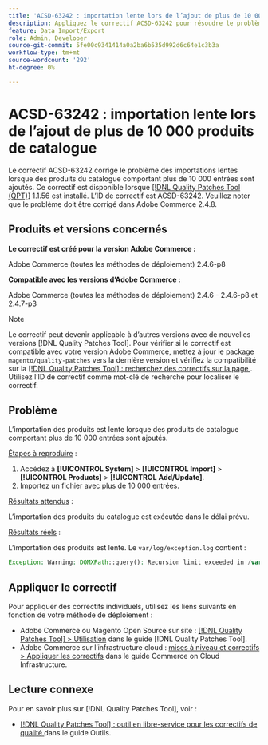```yaml
---
title: 'ACSD-63242 : importation lente lors de l’ajout de plus de 10 000 produits de catalogue'
description: Appliquez le correctif ACSD-63242 pour résoudre le problème Adobe Commerce des importations lentes lorsque des produits de catalogue comportant plus de 10 000 entrées sont ajoutés.
feature: Data Import/Export
role: Admin, Developer
source-git-commit: 5fe00c9341414a0a2ba6b535d992d6c64e1c3b3a
workflow-type: tm+mt
source-wordcount: '292'
ht-degree: 0%

---
```


# ACSD-63242 : importation lente lors de l’ajout de plus de 10 000 produits de catalogue

Le correctif ACSD-63242 corrige le problème des importations lentes lorsque des produits du catalogue comportant plus de 10 000 entrées sont ajoutés. Ce correctif est disponible lorsque [[!DNL Quality Patches Tool (QPT)]](/help/tools/quality-patches-tool/quality-patches-tool-to-self-serve-quality-patches.md) 1.1.56 est installé. L’ID de correctif est ACSD-63242. Veuillez noter que le problème doit être corrigé dans Adobe Commerce 2.4.8.

## Produits et versions concernés

**Le correctif est créé pour la version Adobe Commerce :**

Adobe Commerce (toutes les méthodes de déploiement) 2.4.6-p8

**Compatible avec les versions d’Adobe Commerce :**

Adobe Commerce (toutes les méthodes de déploiement) 2.4.6 - 2.4.6-p8 et 2.4.7-p3

>[!NOTE]
>
>Le correctif peut devenir applicable à d’autres versions avec de nouvelles versions [!DNL Quality Patches Tool]. Pour vérifier si le correctif est compatible avec votre version Adobe Commerce, mettez à jour le package `magento/quality-patches` vers la dernière version et vérifiez la compatibilité sur la [[!DNL Quality Patches Tool] : recherchez des correctifs sur la page ](https://experienceleague.adobe.com/tools/commerce-quality-patches/index.html?lang=fr). Utilisez l’ID de correctif comme mot-clé de recherche pour localiser le correctif.

## Problème

L’importation des produits est lente lorsque des produits de catalogue comportant plus de 10 000 entrées sont ajoutés.

<u>Étapes à reproduire</u> :

1. Accédez à **[!UICONTROL System]** > **[!UICONTROL Import]** > **[!UICONTROL Products]** > **[!UICONTROL Add/Update]**.
1. Importez un fichier avec plus de 10 000 entrées.

<u>Résultats attendus</u> :

L’importation des produits du catalogue est exécutée dans le délai prévu.

<u>Résultats réels</u> :

L’importation des produits est lente. Le `var/log/exception.log` contient :

```PHP
Exception: Warning: DOMXPath::query(): Recursion limit exceeded in /var/www/html/lib/internal/Magento/Framework/Validator/HTML/ConfigurableWYSIWYGValidator.php on line 114 in /var/www/html/lib/internal/Magento/Framework/App/ErrorHandler.php:62
```

## Appliquer le correctif

Pour appliquer des correctifs individuels, utilisez les liens suivants en fonction de votre méthode de déploiement :

* Adobe Commerce ou Magento Open Source sur site : [[!DNL Quality Patches Tool] > Utilisation](/help/tools/quality-patches-tool/usage.md) dans le guide [!DNL Quality Patches Tool].
* Adobe Commerce sur l’infrastructure cloud : [mises à niveau et correctifs > Appliquer les correctifs](https://experienceleague.adobe.com/docs/commerce-cloud-service/user-guide/develop/upgrade/apply-patches.html?lang=fr) dans le guide Commerce on Cloud Infrastructure.


## Lecture connexe

Pour en savoir plus sur [!DNL Quality Patches Tool], voir :

* [[!DNL Quality Patches Tool] : outil en libre-service pour les correctifs de qualité ](/help/tools/quality-patches-tool/quality-patches-tool-to-self-serve-quality-patches.md) dans le guide Outils.
